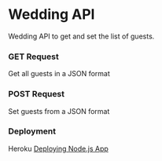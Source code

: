 # Wedding API
Wedding API to get and set the list of guests.

### GET Request
Get all guests in a JSON format

### POST Request
Set guests from a JSON format

### Deployment

Heroku
[Deploying Node.js App](https://devcenter.heroku.com/articles/deploying-nodejs)